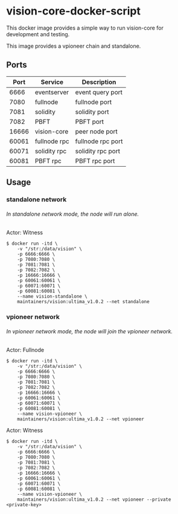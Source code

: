 # vision-core-docker-script

This docker image provides a simple way to run vision-core for development and testing.

This image provides a vpioneer chain and standalone.

## Ports

| Port  | Service      | Description          |
|-------|--------------|----------------------|
| 6666  | eventserver  | event query port     |
| 7080  | fullnode     | fullnode port        |
| 7081  | solidity     | solidity port        |
| 7082  | PBFT         | PBFT port            |
| 16666 | vision-core  | peer node port       |
| 60061 | fullnode rpc | fullnode rpc port    |
| 60071 | solidity rpc | solidity rpc port    |
| 60081 | PBFT rpc     | PBFT rpc port        |

## Usage
### standalone network
###### In standalone network mode, the node will run alone.

Actor: Witness
```
$ docker run -itd \
    -v "/str:/data/vision" \
    -p 6666:6666 \
    -p 7080:7080 \
    -p 7081:7081 \
    -p 7082:7082 \
    -p 16666:16666 \
    -p 60061:60061 \
    -p 60071:60071 \
    -p 60081:60081 \
    --name vision-standalone \
    maintainers/vision:ultima_v1.0.2 --net standalone
```
### vpioneer network
###### In vpioneer network mode, the node will join the vpioneer network.

Actor: Fullnode
```
$ docker run -itd \
    -v "/str:/data/vision" \
    -p 6666:6666 \
    -p 7080:7080 \
    -p 7081:7081 \
    -p 7082:7082 \
    -p 16666:16666 \
    -p 60061:60061 \
    -p 60071:60071 \
    -p 60081:60081 \
    --name vision-vpioneer \
    maintainers/vision:ultima_v1.0.2 --net vpioneer
```

Actor: Witness
```
$ docker run -itd \
    -v "/str:/data/vision" \
    -p 6666:6666 \
    -p 7080:7080 \
    -p 7081:7081 \
    -p 7082:7082 \
    -p 16666:16666 \
    -p 60061:60061 \
    -p 60071:60071 \
    -p 60081:60081 \
    --name vision-vpioneer \
    maintainers/vision:ultima_v1.0.2 --net vpioneer --private <private-key>
```